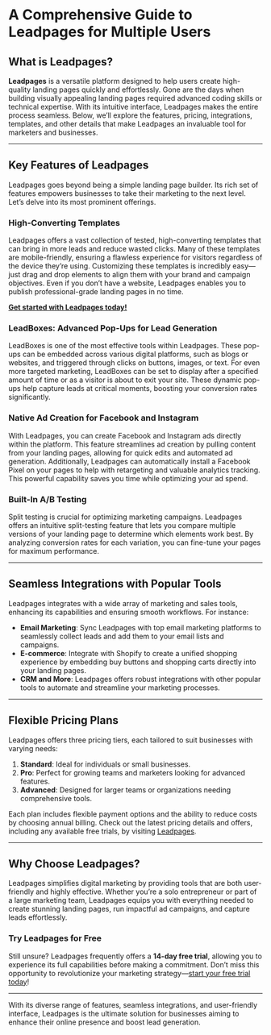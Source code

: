 # A Comprehensive Guide to Leadpages for Multiple Users

## What is Leadpages?

**Leadpages** is a versatile platform designed to help users create high-quality landing pages quickly and effortlessly. Gone are the days when building visually appealing landing pages required advanced coding skills or technical expertise. With its intuitive interface, Leadpages makes the entire process seamless. Below, we’ll explore the features, pricing, integrations, templates, and other details that make Leadpages an invaluable tool for marketers and businesses.

---

## Key Features of Leadpages

Leadpages goes beyond being a simple landing page builder. Its rich set of features empowers businesses to take their marketing to the next level. Let’s delve into its most prominent offerings.

### High-Converting Templates

Leadpages offers a vast collection of tested, high-converting templates that can bring in more leads and reduce wasted clicks. Many of these templates are mobile-friendly, ensuring a flawless experience for visitors regardless of the device they’re using. Customizing these templates is incredibly easy—just drag and drop elements to align them with your brand and campaign objectives. Even if you don’t have a website, Leadpages enables you to publish professional-grade landing pages in no time.

[**Get started with Leadpages today!**](https://bit.ly/LEadPages)

### LeadBoxes: Advanced Pop-Ups for Lead Generation

LeadBoxes is one of the most effective tools within Leadpages. These pop-ups can be embedded across various digital platforms, such as blogs or websites, and triggered through clicks on buttons, images, or text. For even more targeted marketing, LeadBoxes can be set to display after a specified amount of time or as a visitor is about to exit your site. These dynamic pop-ups help capture leads at critical moments, boosting your conversion rates significantly.

### Native Ad Creation for Facebook and Instagram

With Leadpages, you can create Facebook and Instagram ads directly within the platform. This feature streamlines ad creation by pulling content from your landing pages, allowing for quick edits and automated ad generation. Additionally, Leadpages can automatically install a Facebook Pixel on your pages to help with retargeting and valuable analytics tracking. This powerful capability saves you time while optimizing your ad spend.

### Built-In A/B Testing

Split testing is crucial for optimizing marketing campaigns. Leadpages offers an intuitive split-testing feature that lets you compare multiple versions of your landing page to determine which elements work best. By analyzing conversion rates for each variation, you can fine-tune your pages for maximum performance.

---

## Seamless Integrations with Popular Tools

Leadpages integrates with a wide array of marketing and sales tools, enhancing its capabilities and ensuring smooth workflows. For instance:

- **Email Marketing**: Sync Leadpages with top email marketing platforms to seamlessly collect leads and add them to your email lists and campaigns.
- **E-commerce**: Integrate with Shopify to create a unified shopping experience by embedding buy buttons and shopping carts directly into your landing pages.
- **CRM and More**: Leadpages offers robust integrations with other popular tools to automate and streamline your marketing processes.

---

## Flexible Pricing Plans

Leadpages offers three pricing tiers, each tailored to suit businesses with varying needs:

1. **Standard**: Ideal for individuals or small businesses.
2. **Pro**: Perfect for growing teams and marketers looking for advanced features.
3. **Advanced**: Designed for larger teams or organizations needing comprehensive tools.

Each plan includes flexible payment options and the ability to reduce costs by choosing annual billing. Check out the latest pricing details and offers, including any available free trials, by visiting [Leadpages](https://bit.ly/LEadPages).

---

## Why Choose Leadpages?

Leadpages simplifies digital marketing by providing tools that are both user-friendly and highly effective. Whether you’re a solo entrepreneur or part of a large marketing team, Leadpages equips you with everything needed to create stunning landing pages, run impactful ad campaigns, and capture leads effortlessly.

### Try Leadpages for Free

Still unsure? Leadpages frequently offers a **14-day free trial**, allowing you to experience its full capabilities before making a commitment. Don’t miss this opportunity to revolutionize your marketing strategy—[start your free trial today](https://bit.ly/LEadPages)!

---

With its diverse range of features, seamless integrations, and user-friendly interface, Leadpages is the ultimate solution for businesses aiming to enhance their online presence and boost lead generation.
